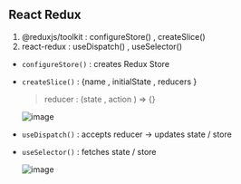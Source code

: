 ## React Redux
  1. @reduxjs/toolkit : configureStore() , createSlice()
  2. react-redux : useDispatch() , useSelector()

* `configureStore()` : creates Redux Store
* `createSlice()` : {name , initialState , reducers }
  > reducer : (state , action ) => {}

    ![image](https://github.com/KRShashank17/TODO-Redux/assets/108650155/96398675-10a4-4657-85c5-7062fbba1f1e)

* `useDispatch()` : accepts reducer -> updates state / store
* `useSelector()` : fetches state / store

    ![image](https://github.com/KRShashank17/TODO-Redux/assets/108650155/62be8025-a8e0-429f-9a33-a5fb777abac2)
